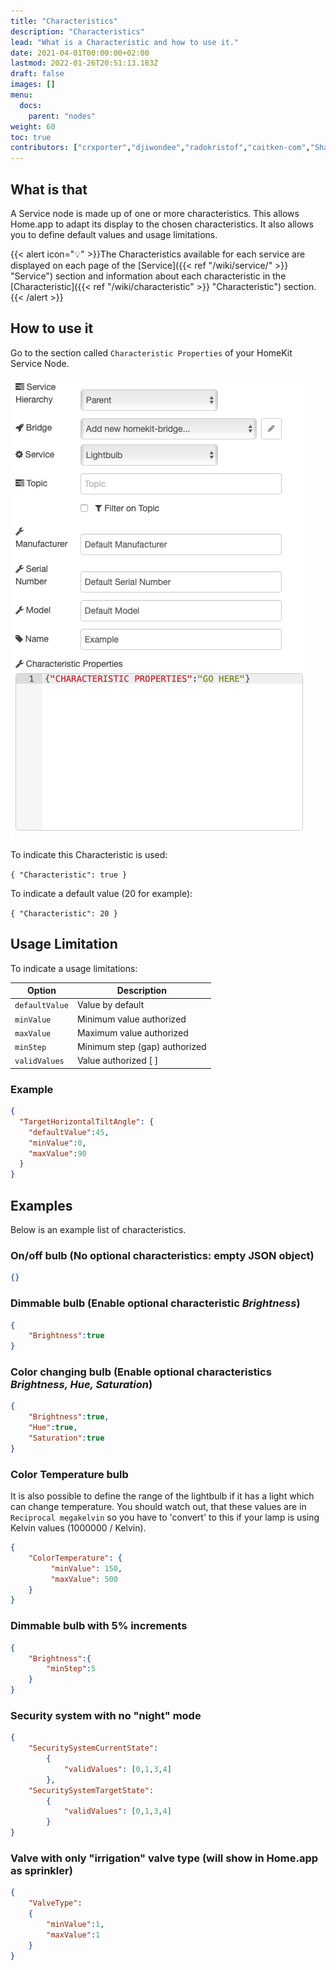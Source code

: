 ```yaml
---
title: "Characteristics"
description: "Characteristics"
lead: "What is a Characteristic and how to use it."
date: 2021-04-01T00:00:00+02:00
lastmod: 2022-01-26T20:51:13.183Z
draft: false
images: []
menu:
  docs:
    parent: "nodes"
weight: 60
toc: true
contributors: ["crxporter","djiwondee","radokristof","caitken-com","Shaquu"]
---
```


## What is that

A Service node is made up of one or more characteristics. This allows Home.app to adapt its display to the chosen characteristics. It also allows you to define default values and usage limitations.

{{< alert icon="💡" >}}The Characteristics available for each service are displayed on each page of the [Service]({{< ref "/wiki/service/" >}} "Service") section and information about each characteristic in the [Characteristic]({{< ref "/wiki/characteristic" >}} "Characteristic") section.{{< /alert >}}

## How to use it

Go to the section called `Characteristic Properties` of your HomeKit Service Node.

![Characteristic Properties](characteristic_properties.png)

To indicate this Characteristic is used:

```{ "Characteristic": true }```

To indicate a default value (20 for example):

```{ "Characteristic": 20 }```

## Usage Limitation

To indicate a usage limitations:

| Option | Description |
|---|---|
| `defaultValue` | Value by default |
| `minValue` | Minimum value authorized |
| `maxValue` | Maximum value authorized |
| `minStep` | Minimum step (gap) authorized |
| `validValues` | Value authorized [ ] |

### Example

```json
{
  "TargetHorizontalTiltAngle": {
    "defaultValue":45,
    "minValue":0,
    "maxValue":90
  }
}
```

## Examples

Below is an example list of characteristics.

### On/off bulb (No optional characteristics: empty JSON object)

```json
{}
```

### Dimmable bulb (Enable optional characteristic _Brightness_)

```json
{
    "Brightness":true
}
```

### Color changing bulb (Enable optional characteristics _Brightness, Hue, Saturation_)

```json
{
    "Brightness":true,
    "Hue":true,
    "Saturation":true
}
```

### Color Temperature bulb

It is also possible to define the range of the lightbulb if it has a light which can change temperature.
You should watch out, that these values are in `Reciprocal megakelvin` so you have to 'convert' to this if your lamp is using Kelvin values (1000000 / Kelvin).

```json
{
    "ColorTemperature": {
         "minValue": 150,
         "maxValue": 500
    }
}
```

### Dimmable bulb with 5% increments

```json
{
    "Brightness":{
        "minStep":5
    }
}
```

### Security system with no "night" mode

```json
{
    "SecuritySystemCurrentState":
        {
            "validValues": [0,1,3,4]
        },
    "SecuritySystemTargetState":
        {
            "validValues": [0,1,3,4]
        }
}
```

### Valve with only "irrigation" valve type (will show in Home.app as sprinkler)

```json
{
    "ValveType":
    {
        "minValue":1,
        "maxValue":1
    }
}
```
